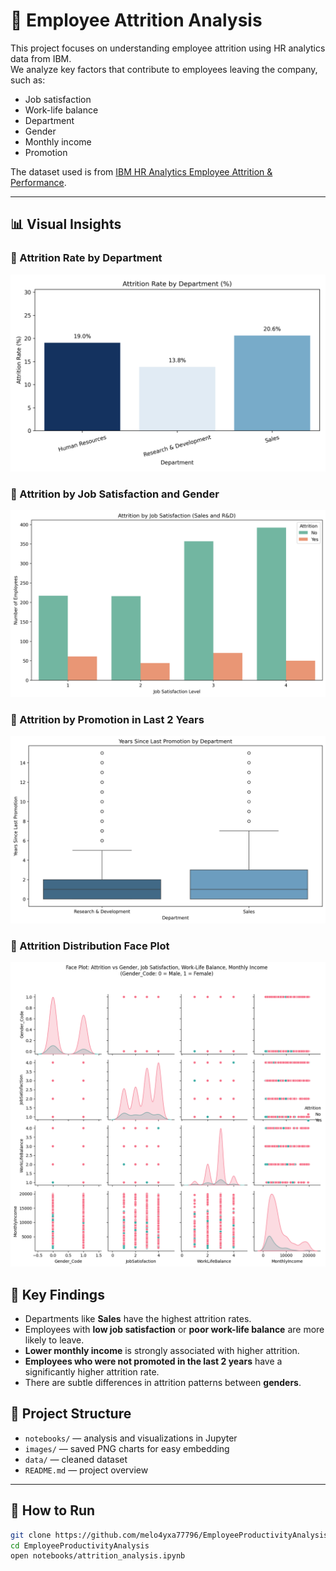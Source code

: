 
# 💼 Employee Attrition Analysis

This project focuses on understanding employee attrition using HR analytics data from IBM.  
We analyze key factors that contribute to employees leaving the company, such as:

- Job satisfaction
- Work-life balance
- Department
- Gender
- Monthly income
- Promotion 

The dataset used is from [IBM HR Analytics Employee Attrition & Performance](https://www.kaggle.com/datasets/pavansubhasht/ibm-hr-analytics-attrition-dataset).

---

## 📊 Visual Insights

### 📌 Attrition Rate by Department
![Attrition by Department](images/attrition_by_department_custom_colors.png)

### 📌 Attrition by Job Satisfaction and Gender
![Attrition by Job Satisfaction](images/job_satisfaction_attrition.png)

### 📌 Attrition by Promotion in Last 2 Years
![Attrition by Promotion](images/years_since_last_promotion.png)

### 📌 Attrition Distribution Face Plot
![Face Plot](images/output.png)


## 🧠 Key Findings

- Departments like **Sales** have the highest attrition rates.
- Employees with **low job satisfaction** or **poor work-life balance** are more likely to leave.
- **Lower monthly income** is strongly associated with higher attrition.
- **Employees who were not promoted in the last 2 years** have a significantly higher attrition rate.
- There are subtle differences in attrition patterns between **genders**.


## 📂 Project Structure

- `notebooks/` — analysis and visualizations in Jupyter
- `images/` — saved PNG charts for easy embedding
- `data/` — cleaned dataset
- `README.md` — project overview

---

## 🚀 How to Run

```bash
git clone https://github.com/melo4yxa77796/EmployeeProductivityAnalysis.git
cd EmployeeProductivityAnalysis
open notebooks/attrition_analysis.ipynb
